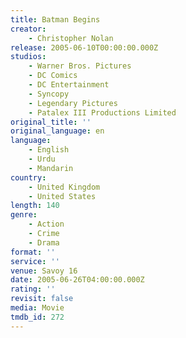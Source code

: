 ```yaml
---
title: Batman Begins
creator:
    - Christopher Nolan
release: 2005-06-10T00:00:00.000Z
studios:
    - Warner Bros. Pictures
    - DC Comics
    - DC Entertainment
    - Syncopy
    - Legendary Pictures
    - Patalex III Productions Limited
original_title: ''
original_language: en
language:
    - English
    - Urdu
    - Mandarin
country:
    - United Kingdom
    - United States
length: 140
genre:
    - Action
    - Crime
    - Drama
format: ''
service: ''
venue: Savoy 16
date: 2005-06-26T04:00:00.000Z
rating: ''
revisit: false
media: Movie
tmdb_id: 272
---
```



